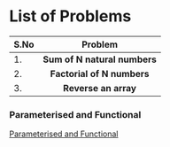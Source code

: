 # List of Problems

| S.No |           Problem            |
| :--- | :--------------------------: |
| 1.   | **Sum of N natural numbers** |
| 2.   |  **Factorial of N numbers**  |
| 3.   |     **Reverse an array**     |

### Parameterised and Functional

[Parameterised and Functional](https://takeuforward.org/data-structure/sum-of-first-n-natural-numbers/)
